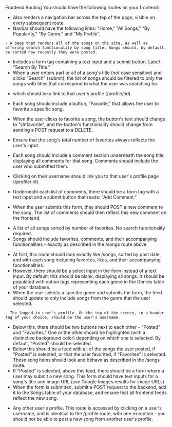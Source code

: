 Frontend Routing
You should have the following routes on your frontend:

<!-- - / - A homepage that reads "Earworm Report" in an h1 tag. -->

- Also renders a navigation bar across the top of the page, visible on every subsequent route.
- Navbar should have the following links: "Home," "All Songs," "By Popularity," "By Genre," and "My Profile".


<!-- - /songs - AKA "All Songs."   -->
    - A page that renders all of the songs on the site, as well as offering search functionality by song title. Songs should, by default, be sorted how recently they were posted.
  - Includes a form tag containing a text input and a submit button. Label - "Search By Title."
  - When a user enters part or all of a song's title (not case sensitive) and clicks "Search" (submit), the list of songs should be filtered to only the songs with titles that correspond to what the user was searching for.
  <!-- - Each song should include title, image (based on the img_url column in the Songs table), and total number of favorites. They should also include the user's username, -->
  - which should be a link to that user's profile (/profile/:id).
  - Each song should include a button, "Favorite," that allows the user to favorite a specific song.
  - When the user clicks to favorite a song, the button's text should change to "Unfavorite", and the button's functionality should change from sending a POST request to a DELETE.
  - Ensure that the song's total number of favorites always reflects the user's input.
  - Each song should include a comment section underneath the song title, displaying all comments for that song. Comments should include the user who submitted them.

- Clicking on their username should link you to that user's profile page (/profile/:id).
- Underneath each list of comments, there should be a form tag with a text input and a submit button that reads: "Add Comment."
- When the user submits this form, they should POST a new comment to the song. The list of comments should then reflect this new comment on the frontend.



<!-- - /songs/bypop - AKA "By Popularity."  -->
  - A list of all songs sorted by number of favorites. No search functionality required.
  - Songs should include favorites, comments, and their accompanying functionalities - exactly as described in the /songs route above.



<!-- - /songs/bygenre - AKA "By Genre." -->
  - At first, this route should look exactly like /songs, sorted by post date, and with each song including favorites, likes, and their accompanying functionalities.
  - However, there should be a select input in the form instead of a text input. By default, this should be blank, displaying all songs. It should be populated with option tags representing each genre in the Genres table of your database.
  -   When the user selects a specific genre and submits the form, the feed should update to only include songs from the genre that the user selected.


<!-- - /profile - AKA "My Profile."  -->
    - The logged-in user's profile. On the top of the screen, in a header tag of your choice, should be the user's username.
  - Below this, there should be two buttons next to each other - "Posted" and "Favorites." One or the other should be highlighted (with a distinctive background color) depending on which one is selected. By default, "Posted" should be selected.
  - Below this should be a feed with all of the songs the user posted, if "Posted" is selected, or that the user favorited, if "Favorites" is selected. These song items should look and behave as described in the /songs route.
  - If "Posted" is selected, above this feed, there should be a form where a user may submit a new song. This form should have text inputs for a song's title and image URL (use Google Images results for image URLs).
  -  When the form is submitted, submit a POST request to the backend, add it to the Songs table of your database, and ensure that all frontend feeds reflect the new song.


<!-- - /profile/:id  -->
  - Any other user's profile. This route is accessed by clicking on a user's username, and is identical to the /profile route, with one exception - you should not be able to post a new song from another user's profile.
